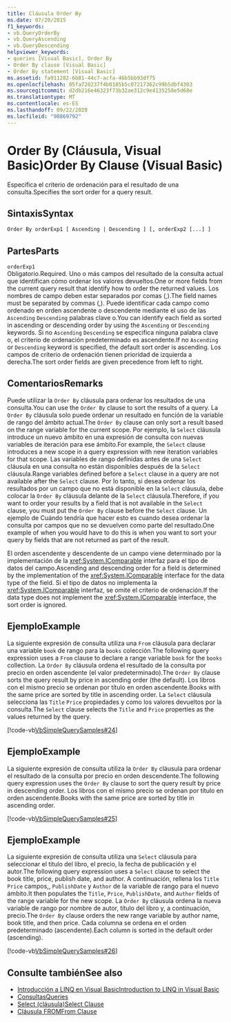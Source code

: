 ```yaml
---
title: Cláusula Order By
ms.date: 07/20/2015
f1_keywords:
- vb.QueryOrderBy
- vb.QueryAscending
- vb.QueryDescending
helpviewer_keywords:
- queries [Visual Basic], Order By
- Order By clause [Visual Basic]
- Order By statement [Visual Basic]
ms.assetid: fa911282-6b81-44c7-acfa-46b5bb93df75
ms.openlocfilehash: 05fa720237f4b0185b5c07217362c99b5dbf4303
ms.sourcegitcommit: d2db216e46323f73b32ae312c9e4135258e5d68e
ms.translationtype: MT
ms.contentlocale: es-ES
ms.lasthandoff: 09/22/2020
ms.locfileid: "90869792"
---
```

# <a name="order-by-clause-visual-basic"></a><span data-ttu-id="5b709-102">Order By (Cláusula, Visual Basic)</span><span class="sxs-lookup"><span data-stu-id="5b709-102">Order By Clause (Visual Basic)</span></span>

<span data-ttu-id="5b709-103">Especifica el criterio de ordenación para el resultado de una consulta.</span><span class="sxs-lookup"><span data-stu-id="5b709-103">Specifies the sort order for a query result.</span></span>  
  
## <a name="syntax"></a><span data-ttu-id="5b709-104">Sintaxis</span><span class="sxs-lookup"><span data-stu-id="5b709-104">Syntax</span></span>  
  
```vb  
Order By orderExp1 [ Ascending | Descending ] [, orderExp2 [...] ]  
```  
  
## <a name="parts"></a><span data-ttu-id="5b709-105">Partes</span><span class="sxs-lookup"><span data-stu-id="5b709-105">Parts</span></span>  

 `orderExp1`  
 <span data-ttu-id="5b709-106">Obligatorio.</span><span class="sxs-lookup"><span data-stu-id="5b709-106">Required.</span></span> <span data-ttu-id="5b709-107">Uno o más campos del resultado de la consulta actual que identifican cómo ordenar los valores devueltos.</span><span class="sxs-lookup"><span data-stu-id="5b709-107">One or more fields from the current query result that identify how to order the returned values.</span></span> <span data-ttu-id="5b709-108">Los nombres de campo deben estar separados por comas (,).</span><span class="sxs-lookup"><span data-stu-id="5b709-108">The field names must be separated by commas (,).</span></span> <span data-ttu-id="5b709-109">Puede identificar cada campo como ordenado en orden ascendente o descendente mediante el uso de las `Ascending` `Descending` palabras clave o.</span><span class="sxs-lookup"><span data-stu-id="5b709-109">You can identify each field as sorted in ascending or descending order by using the `Ascending` or `Descending` keywords.</span></span> <span data-ttu-id="5b709-110">Si no `Ascending` `Descending` se especifica ninguna palabra clave o, el criterio de ordenación predeterminado es ascendente.</span><span class="sxs-lookup"><span data-stu-id="5b709-110">If no `Ascending` or `Descending` keyword is specified, the default sort order is ascending.</span></span> <span data-ttu-id="5b709-111">Los campos de criterio de ordenación tienen prioridad de izquierda a derecha.</span><span class="sxs-lookup"><span data-stu-id="5b709-111">The sort order fields are given precedence from left to right.</span></span>  
  
## <a name="remarks"></a><span data-ttu-id="5b709-112">Comentarios</span><span class="sxs-lookup"><span data-stu-id="5b709-112">Remarks</span></span>  

 <span data-ttu-id="5b709-113">Puede utilizar la `Order By` cláusula para ordenar los resultados de una consulta.</span><span class="sxs-lookup"><span data-stu-id="5b709-113">You can use the `Order By` clause to sort the results of a query.</span></span> <span data-ttu-id="5b709-114">La `Order By` cláusula solo puede ordenar un resultado en función de la variable de rango del ámbito actual.</span><span class="sxs-lookup"><span data-stu-id="5b709-114">The `Order By` clause can only sort a result based on the range variable for the current scope.</span></span> <span data-ttu-id="5b709-115">Por ejemplo, la `Select` cláusula introduce un nuevo ámbito en una expresión de consulta con nuevas variables de iteración para ese ámbito.</span><span class="sxs-lookup"><span data-stu-id="5b709-115">For example, the `Select` clause introduces a new scope in a query expression with new iteration variables for that scope.</span></span> <span data-ttu-id="5b709-116">Las variables de rango definidas antes de una `Select` cláusula en una consulta no están disponibles después de la `Select` cláusula.</span><span class="sxs-lookup"><span data-stu-id="5b709-116">Range variables defined before a `Select` clause in a query are not available after the `Select` clause.</span></span> <span data-ttu-id="5b709-117">Por lo tanto, si desea ordenar los resultados por un campo que no está disponible en la `Select` cláusula, debe colocar la `Order By` cláusula delante de la `Select` cláusula.</span><span class="sxs-lookup"><span data-stu-id="5b709-117">Therefore, if you want to order your results by a field that is not available in the `Select` clause, you must put the `Order By` clause before the `Select` clause.</span></span> <span data-ttu-id="5b709-118">Un ejemplo de Cuándo tendría que hacer esto es cuando desea ordenar la consulta por campos que no se devuelven como parte del resultado.</span><span class="sxs-lookup"><span data-stu-id="5b709-118">One example of when you would have to do this is when you want to sort your query by fields that are not returned as part of the result.</span></span>  
  
 <span data-ttu-id="5b709-119">El orden ascendente y descendente de un campo viene determinado por la implementación de la <xref:System.IComparable> interfaz para el tipo de datos del campo.</span><span class="sxs-lookup"><span data-stu-id="5b709-119">Ascending and descending order for a field is determined by the implementation of the <xref:System.IComparable> interface for the data type of the field.</span></span> <span data-ttu-id="5b709-120">Si el tipo de datos no implementa la <xref:System.IComparable> interfaz, se omite el criterio de ordenación.</span><span class="sxs-lookup"><span data-stu-id="5b709-120">If the data type does not implement the <xref:System.IComparable> interface, the sort order is ignored.</span></span>  
  
## <a name="example"></a><span data-ttu-id="5b709-121">Ejemplo</span><span class="sxs-lookup"><span data-stu-id="5b709-121">Example</span></span>  

 <span data-ttu-id="5b709-122">La siguiente expresión de consulta utiliza una `From` cláusula para declarar una variable `book` de rango para la `books` colección.</span><span class="sxs-lookup"><span data-stu-id="5b709-122">The following query expression uses a `From` clause to declare a range variable `book` for the `books` collection.</span></span> <span data-ttu-id="5b709-123">La `Order By` cláusula ordena el resultado de la consulta por precio en orden ascendente (el valor predeterminado).</span><span class="sxs-lookup"><span data-stu-id="5b709-123">The `Order By` clause sorts the query result by price in ascending order (the default).</span></span> <span data-ttu-id="5b709-124">Los libros con el mismo precio se ordenan por título en orden ascendente.</span><span class="sxs-lookup"><span data-stu-id="5b709-124">Books with the same price are sorted by title in ascending order.</span></span> <span data-ttu-id="5b709-125">La `Select` cláusula selecciona las `Title` `Price` propiedades y como los valores devueltos por la consulta.</span><span class="sxs-lookup"><span data-stu-id="5b709-125">The `Select` clause selects the `Title` and `Price` properties as the values returned by the query.</span></span>  
  
 [!code-vb[VbSimpleQuerySamples#24](~/samples/snippets/visualbasic/VS_Snippets_VBCSharp/VbSimpleQuerySamples/VB/QuerySamples1.vb#24)]  
  
## <a name="example"></a><span data-ttu-id="5b709-126">Ejemplo</span><span class="sxs-lookup"><span data-stu-id="5b709-126">Example</span></span>  

 <span data-ttu-id="5b709-127">La siguiente expresión de consulta utiliza la `Order By` cláusula para ordenar el resultado de la consulta por precio en orden descendente.</span><span class="sxs-lookup"><span data-stu-id="5b709-127">The following query expression uses the `Order By` clause to sort the query result by price in descending order.</span></span> <span data-ttu-id="5b709-128">Los libros con el mismo precio se ordenan por título en orden ascendente.</span><span class="sxs-lookup"><span data-stu-id="5b709-128">Books with the same price are sorted by title in ascending order.</span></span>  
  
 [!code-vb[VbSimpleQuerySamples#25](~/samples/snippets/visualbasic/VS_Snippets_VBCSharp/VbSimpleQuerySamples/VB/QuerySamples1.vb#25)]  
  
## <a name="example"></a><span data-ttu-id="5b709-129">Ejemplo</span><span class="sxs-lookup"><span data-stu-id="5b709-129">Example</span></span>  

 <span data-ttu-id="5b709-130">La siguiente expresión de consulta utiliza una `Select` cláusula para seleccionar el título del libro, el precio, la fecha de publicación y el autor.</span><span class="sxs-lookup"><span data-stu-id="5b709-130">The following query expression uses a `Select` clause to select the book title, price, publish date, and author.</span></span> <span data-ttu-id="5b709-131">A continuación, rellena los `Title` `Price` campos,, `PublishDate` y `Author` de la variable de rango para el nuevo ámbito.</span><span class="sxs-lookup"><span data-stu-id="5b709-131">It then populates the `Title`, `Price`, `PublishDate`, and `Author` fields of the range variable for the new scope.</span></span> <span data-ttu-id="5b709-132">La `Order By` cláusula ordena la nueva variable de rango por nombre de autor, título del libro y, a continuación, precio.</span><span class="sxs-lookup"><span data-stu-id="5b709-132">The `Order By` clause orders the new range variable by author name, book title, and then price.</span></span> <span data-ttu-id="5b709-133">Cada columna se ordena en el orden predeterminado (ascendente).</span><span class="sxs-lookup"><span data-stu-id="5b709-133">Each column is sorted in the default order (ascending).</span></span>  
  
 [!code-vb[VbSimpleQuerySamples#26](~/samples/snippets/visualbasic/VS_Snippets_VBCSharp/VbSimpleQuerySamples/VB/QuerySamples1.vb#26)]  
  
## <a name="see-also"></a><span data-ttu-id="5b709-134">Consulte también</span><span class="sxs-lookup"><span data-stu-id="5b709-134">See also</span></span>

- [<span data-ttu-id="5b709-135">Introducción a LINQ en Visual Basic</span><span class="sxs-lookup"><span data-stu-id="5b709-135">Introduction to LINQ in Visual Basic</span></span>](../../programming-guide/language-features/linq/introduction-to-linq.md)
- [<span data-ttu-id="5b709-136">Consultas</span><span class="sxs-lookup"><span data-stu-id="5b709-136">Queries</span></span>](index.md)
- [<span data-ttu-id="5b709-137">Select (cláusula)</span><span class="sxs-lookup"><span data-stu-id="5b709-137">Select Clause</span></span>](select-clause.md)
- [<span data-ttu-id="5b709-138">Cláusula FROM</span><span class="sxs-lookup"><span data-stu-id="5b709-138">From Clause</span></span>](from-clause.md)
